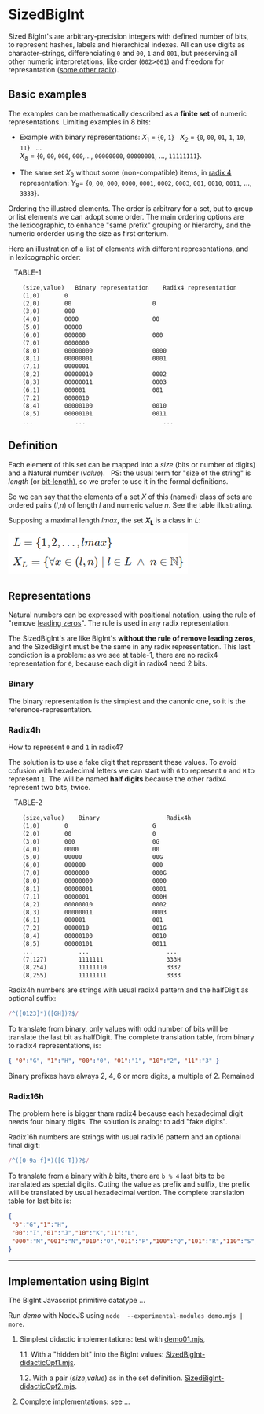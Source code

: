 # SizedBigInt

Sized BigInt's are arbitrary-precision integers with defined number of bits, to represent hashes, labels and hierarchical indexes. All can use digits as character-strings, differenciating `0` and `00`, `1` and `001`, but preserving all other numeric interpretations, like order (`002`&gt;`001`) and freedom for represantation ([some other radix](https://en.wikipedia.org/wiki/Radix#In_numeral_systems)).  

## Basic examples

The examples can be mathematically described as a **finite set** of numeric representations.  Limiting examples in 8 bits:

* Example with binary representations:  <i>X</i><sub>1</sub>&nbsp;=&nbsp;{`0`, `1`} &nbsp; <i>X</i><sub>2</sub>&nbsp;=&nbsp;{`0`, `00`, `01`, `1`, `10`, `11`} &nbsp; ... <br/><i>X</i><sub>8</sub>&nbsp;=&nbsp;{`0`, `00`, `000`, `000`,..., `00000000`, `00000001`, ..., `11111111`}.

* The same set <i>X</i><sub>8</sub> without some (non-compatible) items, in [radix 4](https://en.wikipedia.org/wiki/Quaternary_numeral_system) representation: <i>Y</i><sub>8</sub>=&nbsp;{`0`, `00`, `000`, `0000`, `0001`, `0002`, `0003`, `001`, `0010`, `0011`, ..., `3333`}.

Ordering the illustred elements. The order is arbitrary for a set, but to group or list elements we can adopt some order.  The main ordering options are the lexicographic, to enhance "same prefix" grouping or hierarchy, and the numeric orderder using the size as first criterium.

Here an illustration of a list of elements with different representations, and in lexicographic order:

&nbsp;&nbsp; TABLE-1

```
    (size,value)   Binary representation    Radix4 representation
    (1,0)	    0
    (2,0)	    00                       0
    (3,0)	    000
    (4,0)	    0000                     00
    (5,0)	    00000
    (6,0)	    000000                   000
    (7,0)	    0000000
    (8,0)	    00000000                 0000
    (8,1)	    00000001                 0001
    (7,1)	    0000001
    (8,2)	    00000010                 0002
    (8,3)	    00000011                 0003
    (6,1)	    000001                   001
    (7,2)	    0000010
    (8,4)	    00000100                 0010
    (8,5)	    00000101                 0011
    ...            ...                      ...
```
## Definition

Each element of this set can be mapped into a *size* (bits or number of digits) and a Natural number (*value*). &nbsp; PS:  the usual term for "size of the string" is *length* (or [bit-length](https://en.wikipedia.org/wiki/Bit-length)), so we prefer to use it in the formal definitions.

So we can say that the elements of a set  *X* of this (named) class of sets are ordered pairs (*l*,*n*) of length *l* and numeric value *n*. See the  table illustrating.

Supposing a maximal length *lmax*, the set <b><i>X</i><sub>L</sub></b> is a class in *L*:

![](assets/equations01.png)

## Representations

Natural numbers can be expressed with [positional notation](https://en.wikipedia.org/wiki/Positional_notation), using the rule of "remove [leading zeros](https://en.wikipedia.org/wiki/Leading_zero)".  The rule is used in any radix representation.

The SizedBigInt's are like BigInt's **without the rule of remove leading zeros**, and the SizedBigInt must be the same in any radix representation. This last condiction is a problem: as we see at table-1, there are no radix4 representation for `0`, because each digit in radix4 need 2 bits.

### Binary
The binary representation is the simplest and the canonic one, so it is the reference-representation.

### Radix4h
How to represent `0` and `1` in radix4?

The solution is to use a fake digit that represent these values. To avoid cofusion with hexadecimal letters we can start with `G` to represent `0` and `H` to represent `1`.  The will be named **half digits** because  the other radix4 represent two bits, twice.

&nbsp;&nbsp; TABLE-2

```
    (size,value)    Binary                   Radix4h
    (1,0)	    0                        G
    (2,0)	    00                       0
    (3,0)	    000                      0G
    (4,0)	    0000                     00
    (5,0)	    00000                    00G
    (6,0)	    000000                   000
    (7,0)	    0000000                  000G
    (8,0)	    00000000                 0000
    (8,1)	    00000001                 0001
    (7,1)	    0000001                  000H
    (8,2)	    00000010                 0002
    (8,3)	    00000011                 0003
    (6,1)	    000001                   001
    (7,2)	    0000010                  001G
    (8,4)	    00000100                 0010
    (8,5)	    00000101                 0011
    ...             ...                      ...
    (7,127)         1111111                  333H
    (8,254)         11111110                 3332
    (8,255)         11111111                 3333
```
Radix4h numbers are strings with usual radix4 pattern and the halfDigit as optional suffix:
```js
/^([0123]*)([GH])?$/
```
To translate from binary, only values with odd number of bits will be translate the last bit as halfDigit. The complete translation table, from binary to radix4 representations, is:

```json
{ "0":"G", "1":"H", "00":"0", "01":"1", "10":"2", "11":"3" }
```
Binary prefixes have always 2, 4, 6 or more digits, a multiple of 2. Remained 

### Radix16h

The problem here is bigger tham radix4 because each hexadecimal digit  needs four binary digits. The solution is analog: to add "fake digits".

Radix16h numbers are strings with usual radix16 pattern and an optional final digit:
```js
/^([0-9a-f]*)([G-T])?$/
```
To translate from a binary with *b* bits, there are `b % 4` last bits to be translated as special digits.  Cuting the value as prefix and suffix, the prefix will be translated by usual hexadecimal vertion. The complete translation table for last bits is:

```json
{
 "0":"G","1":"H",
 "00":"I","01":"J","10":"K","11":"L",
 "000":"M","001":"N","010":"O","011":"P","100":"Q","101":"R","110":"S","111":"T"
}
```

-------------

## Implementation using BigInt

The BigInt Javascript primitive datatype ...

Run *demo* with NodeJS using `node  --experimental-modules demo.mjs | more`.

1. Simplest didactic implementations: test with [demo01.mjs](src/demo01.mjs),

   1.1. With a "hidden bit" into the BigInt values: [SizedBigInt-didacticOpt1.mjs](src/SizedBigInt-didacticOpt1.mjs).

   1.2. With a pair (*size*,*value*) as in the set definition.  [SizedBigInt-didacticOpt2.mjs](src/SizedBigInt-didacticOpt2.mjs).

2. Complete implementations: see ...
